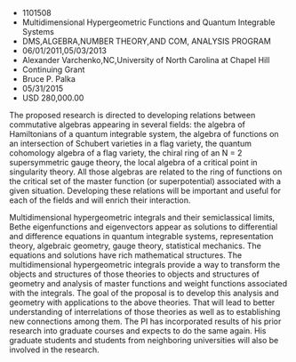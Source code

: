 
* 1101508
* Multidimensional Hypergeometric Functions and Quantum Integrable Systems
* DMS,ALGEBRA,NUMBER THEORY,AND COM, ANALYSIS PROGRAM
* 06/01/2011,05/03/2013
* Alexander Varchenko,NC,University of North Carolina at Chapel Hill
* Continuing Grant
* Bruce P. Palka
* 05/31/2015
* USD 280,000.00

The proposed research is directed to developing relations between commutative
algebras appearing in several fields: the algebra of Hamiltonians of a quantum
integrable system, the algebra of functions on an intersection of Schubert
varieties in a flag variety, the quantum cohomology algebra of a flag variety,
the chiral ring of an N = 2 supersymmetric gauge theory, the local algebra of a
critical point in singularity theory. All those algebras are related to the ring
of functions on the critical set of the master function (or superpotential)
associated with a given situation. Developing these relations will be important
and useful for each of the fields and will enrich their interaction.

Multidimensional hypergeometric integrals and their semiclassical limits, Bethe
eigenfunctions and eigenvectors appear as solutions to differential and
difference equations in quantum integrable systems, representation theory,
algebraic geometry, gauge theory, statistical mechanics. The equations and
solutions have rich mathematical structures. The multidimensional hypergeometric
integrals provide a way to transform the objects and structures of those
theories to objects and structures of geometry and analysis of master functions
and weight functions associated with the integrals. The goal of the proposal is
to develop this analysis and geometry with applications to the above theories.
That will lead to better understanding of interrelations of those theories as
well as to establishing new connections among them. The PI has incorporated
results of his prior research into graduate courses and expects to do the same
again. His graduate students and students from neighboring universities will
also be involved in the research.
